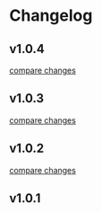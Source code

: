 # Changelog


## v1.0.4

[compare changes](https://github.com/jericho1060/nuxt-ollama/compare/v1.0.3...v1.0.4)

## v1.0.3

[compare changes](https://github.com/jericho1060/nuxt-ollama/compare/v1.0.2...v1.0.3)

## v1.0.2

[compare changes](https://github.com/jericho1060/nuxt-ollama/compare/v1.0.1...v1.0.2)

## v1.0.1

